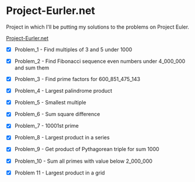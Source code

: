# Project-Eurler.net

Project in which I'll be putting my solutions to the problems on Project Euler.

[Project-Eurler.net](https://projecteuler.net/about)

- [x] Problem_1 - Find multiples of 3 and 5 under 1000
- [x] Problem_2 - Find Fibonacci sequence even numbers under 4_000_000 and sum them
- [x] Problem_3 - Find prime factors for 600_851_475_143
- [x] Problem_4 - Largest palindrome product
- [x] Problem_5 - Smallest multiple
- [x] Problem_6 - Sum square difference
- [x] Problem_7 - 10001st prime
- [x] Problem_8 - Largest product in a series
- [x] Problem_9 - Get product of Pythagorean triple for sum 1000
- [x] Problem_10 - Sum all primes with value below 2_000_000
- [x] Problem 11 - Largest product in a grid

